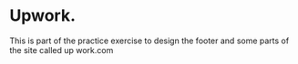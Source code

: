 # Upwork.
This is part of the practice exercise to design the footer and some parts of the site called up work.com